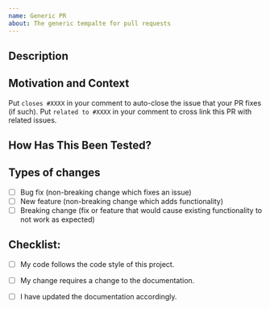 ```yaml
---
name: Generic PR
about: The generic tempalte for pull requests
---
```


<!-- The text within this markup is a comment, and is intended to provide
guidelines to open a Pull Request for this repository. This text will not
be part of the Pull Request. -->

<!--- Provide a general summary of your changes in the Title above -->
## Description
<!--
Start commit messages:
Provide a short, meaningful message that describes the change you made.

When the PR is based on a single commit, the commit message is usually left as
the PR message.

A reference to a related issue or pull request 
(https://help.github.com/articles/basic-writing-and-formatting-syntax/#referencing-issues-and-pull-requests)
in your repository. You can automatically close a related issues using keywords 
(https://help.github.com/articles/closing-issues-using-keywords/)

@mentions (https://help.github.com/articles/basic-writing-and-formatting-syntax/#mentioning-people-and-teams)
of the person or team responsible for reviewing proposed changes.
-->

## Motivation and Context
<!--- Why is this change required? What problem does it solve? -->
<!--- If it fixes an open issue, please link to the issue here. -->
Put `closes #XXXX` in your comment to auto-close the issue that your PR fixes (if such).
Put `related to #XXXX` in your comment to cross link this PR with related issues.

## How Has This Been Tested?
<!--- Please describe in detail how you tested your changes. -->
<!--- Include details of your testing environment, tests ran to see how -->
<!--- your change affects other areas of the code, etc. -->

## Types of changes
<!--- What types of changes does your code introduce? Put an `x` in all the boxes that apply: -->
- [ ] Bug fix (non-breaking change which fixes an issue)
- [ ] New feature (non-breaking change which adds functionality)
- [ ] Breaking change (fix or feature that would cause existing functionality to not work as expected)

## Checklist:
<!--- Go over all the following points, and put an `x` in all the boxes that apply. -->
<!--- If you're unsure about any of these, don't hesitate to ask. We're here to help! -->
- [ ] My code follows the code style of this project.
- [ ] My change requires a change to the documentation.
- [ ] I have updated the documentation accordingly.

